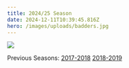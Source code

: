 ```yaml
---
title: 2024/25 Season
date: 2024-12-11T10:39:45.816Z
hero: /images/uploads/badders.jpg
---
```

![](/images/uploads/tables250107.jpg)

Previous Seasons: [2017-2018](/tables/season-2017-2018) [2018-2019](/tables/season-2018-2019)